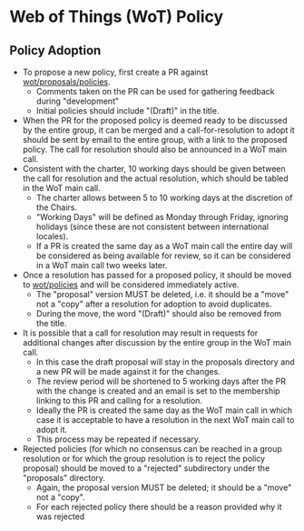 # Web of Things (WoT) Policy
## Policy Adoption
- To propose a new policy, first create a PR against [wot/proposals/policies](https://github.com/w3c/wot/main/proposals/policies).
    - Comments taken on the PR can be used for gathering feedback during "development"
    - Initial policies should include "(Draft)" in the title.
- When the PR for the proposed policy is deemed ready to be discussed by the entire group, it can be merged and a call-for-resolution to adopt it should be sent by email to the entire group, with a link to the proposed policy.  The call for resolution should also be announced in a WoT main call.
- Consistent with the charter, 10 working days should be given between the call for resolution and the actual resolution, which should be tabled in the WoT main call.
    - The charter allows between 5 to 10 working days at the discretion of the Chairs.
    - "Working Days" will be defined as Monday through Friday, ignoring holidays (since these are not consistent between international locales).
    - If a PR is created the same day as a WoT main call the entire day will be considered as being available for review, so it can be considered in a WoT main call two weeks later.
- Once a resolution has passed for a proposed policy, it should be moved to [wot/policies](https://github.com/w3c/wot/main/policies) and will be considered immediately active.
    - The "proposal" version MUST be deleted, i.e. it should be a "move" not a "copy" after a resolution for adoption to avoid duplicates.
    - During the move, the word "(Draft)" should also be removed from the title.
- It is possible that a call for resolution may result in requests for additional changes after discussion by the entire group in the WoT main call.
    - In this case the draft proposal will stay in the proposals directory and a new PR will be made against it for the changes.
    - The review period will be shortened to 5 working days after the PR with the change is created and an email is set to the membership linking to this PR and calling for a resolution.
    - Ideally the PR is created the same day as the WoT main call in which case it is acceptable to have a resolution in the next WoT main call to adopt it.
    - This process may be repeated if necessary.
- Rejected policies (for which no consensus can be reached in a group resolution or for which the group resolution is to reject the policy proposal) should be moved to a "rejected" subdirectory under the "proposals" directory.
    - Again, the proposal version MUST be deleted; it should be a "move" not a "copy".
    - For each rejected policy there should be a reason provided why it was rejected
